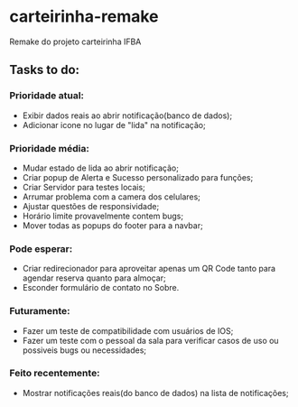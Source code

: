 # carteirinha-remake
Remake do projeto carteirinha IFBA

## Tasks to do:
### Prioridade atual:
- Exibir dados reais ao abrir notificação(banco de dados);
- Adicionar icone no lugar de "lida" na notificação;

### Prioridade média:
- Mudar estado de lida ao abrir notificação;
- Criar popup de Alerta e Sucesso personalizado para funções;
- Criar Servidor para testes locais;
- Arrumar problema com a camera dos celulares;
- Ajustar questões de responsividade;
- Horário limite provavelmente contem bugs;
- Mover todas as popups do footer para a navbar;
  
### Pode esperar:
- Criar redirecionador para aproveitar apenas um QR Code tanto para agendar reserva quanto para almoçar;
- Esconder formulário de contato no Sobre.


### Futuramente:
- Fazer um teste de compatibilidade com usuários de IOS;
- Fazer um teste com o pessoal da sala para verificar casos de uso ou possiveis bugs ou necessidades;

### Feito recentemente:
- Mostrar notificações reais(do banco de dados) na lista de notificações;
